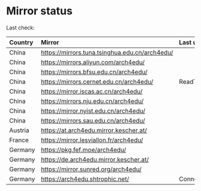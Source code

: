 <script src="./time.js"></script>
# Mirror status
Last check: <script type="text/javascript">localize(1757978395.0782766);</script>

|Country|Mirror|Last update|
|:------|:-----|:----------|
|China|https://mirrors.tuna.tsinghua.edu.cn/arch4edu/|<script type="text/javascript">localize(1757919051);</script>|
|China|https://mirrors.aliyun.com/arch4edu/|<script type="text/javascript">localize(1757919051);</script>|
|China|https://mirrors.bfsu.edu.cn/arch4edu/|<script type="text/javascript">localize(1757919051);</script>|
|China|https://mirrors.cernet.edu.cn/arch4edu/|ReadTimeout|
|China|https://mirror.iscas.ac.cn/arch4edu/|<script type="text/javascript">localize(1757919051);</script>|
|China|https://mirrors.nju.edu.cn/arch4edu/|<script type="text/javascript">localize(1757874925);</script>|
|China|https://mirror.nyist.edu.cn/arch4edu/|<script type="text/javascript">localize(1757919051);</script>|
|China|https://mirrors.sau.edu.cn/arch4edu/|<script type="text/javascript">localize(1756795646);</script>|
|Austria|https://at.arch4edu.mirror.kescher.at/|<script type="text/javascript">localize(1756104457);</script>|
|France|https://mirror.lesviallon.fr/arch4edu/|<script type="text/javascript">localize(1756709288);</script>|
|Germany|https://pkg.fef.moe/arch4edu/|<script type="text/javascript">localize(1756104457);</script>|
|Germany|https://de.arch4edu.mirror.kescher.at/|<script type="text/javascript">localize(1756104457);</script>|
|Germany|https://mirror.sunred.org/arch4edu/|<script type="text/javascript">localize(1757919051);</script>|
|Germany|https://arch4edu.shtrophic.net/|ConnectionError|

<script src="./tablefilter/tablefilter.js"></script>
<script src="./table.js"></script>